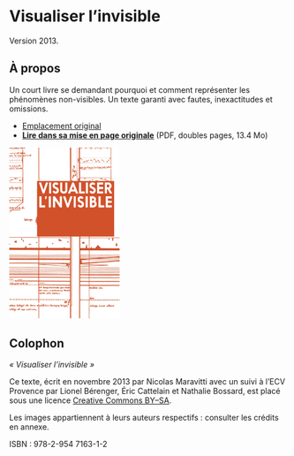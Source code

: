 Visualiser l’invisible
===

Version 2013.

## À propos

Un court livre se demandant pourquoi et comment représenter les phénomènes non-visibles. Un texte garanti avec fautes, inexactitudes et omissions.

* [Emplacement original](http://probablement.net/invisible)
* [**Lire dans sa mise en page originale**](http://probablement.net/invisible/pdf/visualiser_l'invisible_ebook_1.1_doubles.pdf) (PDF, doubles pages, 13.4 Mo)

<img src='cover.jpg' width='200'/>

## Colophon

*« Visualiser l’invisible »*

Ce texte, écrit en novembre 2013 par Nicolas Maravitti avec un suivi à l’ECV Provence par Lionel Bérenger, Éric Cattelain et Nathalie Bossard, est placé sous une licence [Creative Commons BY–SA](http://creativecommons.org/licenses/by-sa/3.0/deed.fr). 

Les images appartiennent à leurs auteurs respectifs : consulter les crédits en annexe.

ISBN : 978-2-954 7163-1-2